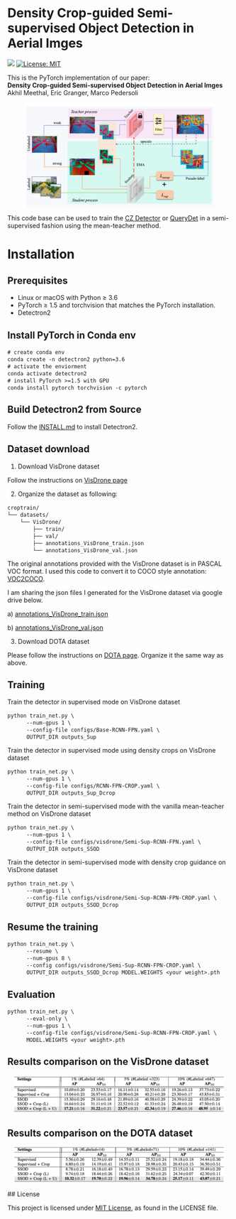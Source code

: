 # Density Crop-guided Semi-supervised Object Detection in Aerial Imges

<img src="teaser/pytorch-logo-dark.png" width="10%"> [![License: MIT](https://img.shields.io/badge/License-MIT-yellow.svg)](https://opensource.org/licenses/MIT)

This is the PyTorch implementation of our paper: <br>
**Density Crop-guided Semi-supervised Object Detection in Aerial Imges**<br>
Akhil Meethal, Eric Granger, Marco Pedersoli<br>


<p align="center">
<img src="teaser/system.png" width="85%">
</p>

This code base can be used to train the [CZ Detector](https://openaccess.thecvf.com/content/CVPR2023W/EarthVision/papers/Meethal_Cascaded_Zoom-In_Detector_for_High_Resolution_Aerial_Images_CVPRW_2023_paper.pdf) or [QueryDet](https://openaccess.thecvf.com/content/CVPR2022/papers/Yang_QueryDet_Cascaded_Sparse_Query_for_Accelerating_High-Resolution_Small_Object_Detection_CVPR_2022_paper.pdf) in a semi-supervised fashion using the mean-teacher method.

# Installation

## Prerequisites

- Linux or macOS with Python ≥ 3.6
- PyTorch ≥ 1.5 and torchvision that matches the PyTorch installation.
- Detectron2

## Install PyTorch in Conda env

```shell
# create conda env
conda create -n detectron2 python=3.6
# activate the enviorment
conda activate detectron2
# install PyTorch >=1.5 with GPU
conda install pytorch torchvision -c pytorch
```

## Build Detectron2 from Source

Follow the [INSTALL.md](https://github.com/facebookresearch/detectron2/blob/master/INSTALL.md) to install Detectron2.

## Dataset download

1. Download VisDrone dataset

Follow the instructions on [VisDrone page](https://github.com/VisDrone/VisDrone-Dataset)

2. Organize the dataset as following:

```shell
croptrain/
└── datasets/
    └── VisDrone/
        ├── train/
        ├── val/
        ├── annotations_VisDrone_train.json
        └── annotations_VisDrone_val.json
```
The original annotations provided with the VisDrone dataset is in PASCAL VOC format. I used this code to convert it to COCO style annotation: [VOC2COCO](https://github.com/Tony607/voc2coco/blob/master/voc2coco.py).

I am sharing the json files I generated for the VisDrone dataset via google drive below.

a) [annotations_VisDrone_train.json](https://drive.google.com/file/d/1awV0WWScKO7rRdff8mPkn_Q-S261i7Tm/view?usp=sharing)

b) [annotations_VisDrone_val.json](https://drive.google.com/file/d/1SAxFcQDM6txwzK5Itb0sYjxp9i2CYqC4/view?usp=sharing)

3. Download DOTA dataset 

Please follow the instructions on [DOTA page](https://captain-whu.github.io/DOTA/dataset.html). Organize it the same way as above.

## Training

 Train the detector in supervised mode on VisDrone dataset

```shell
python train_net.py \
      --num-gpus 1 \
      --config-file configs/Base-RCNN-FPN.yaml \
      OUTPUT_DIR outputs_Sup
```

 Train the detector in supervised mode using density crops on VisDrone dataset

```shell
python train_net.py \
      --num-gpus 1 \
      --config-file configs/RCNN-FPN-CROP.yaml \
      OUTPUT_DIR outputs_Sup_Dcrop
```

 Train the detector in semi-supervised mode with the vanilla mean-teacher method on VisDrone dataset

```shell
python train_net.py \
      --num-gpus 1 \
      --config-file configs/visdrone/Semi-Sup-RCNN-FPN.yaml \
      OUTPUT_DIR outputs_SSOD
```

 Train the detector in semi-supervised mode with density crop guidance on VisDrone dataset

```shell
python train_net.py \
      --num-gpus 1 \
      --config-file configs/visdrone/Semi-Sup-RCNN-FPN-CROP.yaml \
      OUTPUT_DIR outputs_SSOD_Dcrop
```


## Resume the training

```shell
python train_net.py \
      --resume \
      --num-gpus 8 \
      --config configs/visdrone/Semi-Sup-RCNN-FPN-CROP.yaml \
      OUTPUT_DIR outputs_SSOD_Dcrop MODEL.WEIGHTS <your weight>.pth
```

## Evaluation

```shell
python train_net.py \
      --eval-only \
      --num-gpus 1 \
      --config-file configs/visdrone/Semi-Sup-RCNN-FPN-CROP.yaml \
      MODEL.WEIGHTS <your weight>.pth
```

## Results comparison on the VisDrone dataset
<p align="center">
<img src="teaser/visdrone_results.png" width="95%">
</p>

## Results comparison on the DOTA dataset
<p align="center">
<img src="teaser/dota_results.png" width="95%">
</p>
## License

This project is licensed under [MIT License](LICENSE), as found in the LICENSE file.
